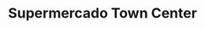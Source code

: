 ---
title: "Supermercado Town Center"
url: /parrita/supermercado-town-center/
shop: supermercado
---